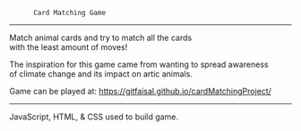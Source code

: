           Card Matching Game
------------------------------------------
Match animal cards and try to match all the cards<br>
with the least amount of moves!<br>

The inspiration for this game came from wanting to spread awareness<br>
of climate change and its impact on artic animals.<br>

Game can be played at: https://gitfaisal.github.io/cardMatchingProject/<br>

------------------------------------------
JavaScript, HTML, & CSS used to build game.

